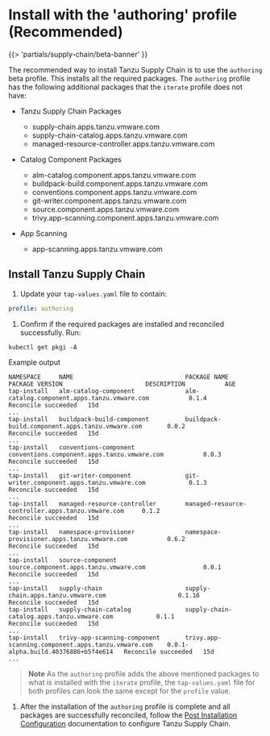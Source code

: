 # Install with the 'authoring' profile (Recommended)

{{> 'partials/supply-chain/beta-banner' }} 

The recommended way to install Tanzu Supply Chain is to use the `authoring` beta profile. This installs all the
required packages. The `authoring` profile has the following additional packages that the `iterate` profile does not have:

- Tanzu Supply Chain Packages
  - supply-chain.apps.tanzu.vmware.com
  - supply-chain-catalog.apps.tanzu.vmware.com
  - managed-resource-controller.apps.tanzu.vmware.com

- Catalog Component Packages
  - alm-catalog.component.apps.tanzu.vmware.com
  - buildpack-build.component.apps.tanzu.vmware.com
  - conventions.component.apps.tanzu.vmware.com
  - git-writer.component.apps.tanzu.vmware.com
  - source.component.apps.tanzu.vmware.com
  - trivy.app-scanning.component.apps.tanzu.vmware.com

- App Scanning
  - app-scanning.apps.tanzu.vmware.com

## Install Tanzu Supply Chain

1. Update your `tap-values.yaml` file to contain:

  ```yaml
  profile: authoring
  ```

1. Confirm if the required packages are installed and reconciled successfully. Run:

  ```console
  kubectl get pkgi -A
  ```

  Example output

  ```console
  NAMESPACE     NAME                               PACKAGE NAME                                          PACKAGE VERSION                       DESCRIPTION           AGE
  tap-install   alm-catalog-component              alm-catalog.component.apps.tanzu.vmware.com           0.1.4                                 Reconcile succeeded   15d
  ...
  tap-install   buildpack-build-component          buildpack-build.component.apps.tanzu.vmware.com       0.0.2                                 Reconcile succeeded   15d
  ...
  tap-install   conventions-component              conventions.component.apps.tanzu.vmware.com           0.0.3                                 Reconcile succeeded   15d
  ...
  tap-install   git-writer-component               git-writer.component.apps.tanzu.vmware.com            0.1.3                                 Reconcile succeeded   15d
  ...
  tap-install   managed-resource-controller        managed-resource-controller.apps.tanzu.vmware.com     0.1.2                                 Reconcile succeeded   15d
  ...
  tap-install   namespace-provisioner              namespace-provisioner.apps.tanzu.vmware.com           0.6.2                                 Reconcile succeeded   15d
  ...
  tap-install   source-component                   source.component.apps.tanzu.vmware.com                0.0.1                                 Reconcile succeeded   15d
  ...
  tap-install   supply-chain                       supply-chain.apps.tanzu.vmware.com                    0.1.16                                Reconcile succeeded   15d
  tap-install   supply-chain-catalog               supply-chain-catalog.apps.tanzu.vmware.com            0.1.1                                 Reconcile succeeded   15d
  ...
  tap-install   trivy-app-scanning-component       trivy.app-scanning.component.apps.tanzu.vmware.com    0.0.1-alpha.build.40376886+b5f4e614   Reconcile succeeded   15d
  ...
  ```

  >**Note** As the `authoring` profile adds the above mentioned packages to what is installed with the `iterate` profile, the `tap-values.yaml` file for both profiles can look the same except for the `profile` value.

1. After the installation of the `authoring` profile is complete and all packages are successfully reconciled, follow the [Post Installation Configuration](./post-install-configuration.hbs.md) documentation to configure Tanzu Supply Chain.

